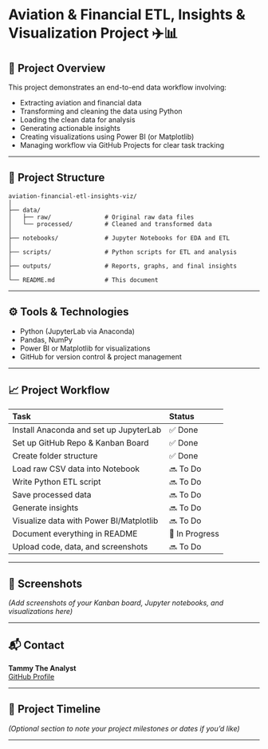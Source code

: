 # Aviation & Financial ETL, Insights & Visualization Project ✈️📊

## 📌 Project Overview
This project demonstrates an end-to-end data workflow involving:
- Extracting aviation and financial data
- Transforming and cleaning the data using Python
- Loading the clean data for analysis
- Generating actionable insights
- Creating visualizations using Power BI (or Matplotlib)
- Managing workflow via GitHub Projects for clear task tracking

---

## 📂 Project Structure

```
aviation-financial-etl-insights-viz/
│
├── data/
│   ├── raw/               # Original raw data files
│   └── processed/         # Cleaned and transformed data
│
├── notebooks/             # Jupyter Notebooks for EDA and ETL
│
├── scripts/               # Python scripts for ETL and analysis
│
├── outputs/               # Reports, graphs, and final insights
│
└── README.md              # This document
```


---

## ⚙️ Tools & Technologies
- Python (JupyterLab via Anaconda)
- Pandas, NumPy
- Power BI or Matplotlib for visualizations
- GitHub for version control & project management

---

## 📈 Project Workflow

| Task                                  | Status       |
|:--------------------------------------|:-------------|
| Install Anaconda and set up JupyterLab| ✅ Done        |
| Set up GitHub Repo & Kanban Board     | ✅ Done        |
| Create folder structure               | ✅ Done        |
| Load raw CSV data into Notebook       | 🔜 To Do       |
| Write Python ETL script               | 🔜 To Do       |
| Save processed data                   | 🔜 To Do       |
| Generate insights                     | 🔜 To Do       |
| Visualize data with Power BI/Matplotlib| 🔜 To Do      |
| Document everything in README         | 🔄 In Progress |
| Upload code, data, and screenshots    | 🔜 To Do       |


---

## 📸 Screenshots
_(Add screenshots of your Kanban board, Jupyter notebooks, and visualizations here)_

---

## 📬 Contact
**Tammy The Analyst**  
[GitHub Profile](https://github.com/YourUsername)

---

## 📅 Project Timeline
_(Optional section to note your project milestones or dates if you’d like)_

---


